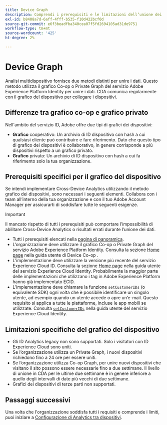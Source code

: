 ```yaml
---
title: Device Graph
description: Comprendi i prerequisiti e le limitazioni dell’unione dei dati utilizzando il grafico del dispositivo.
exl-id: b8408a7d-6aff-4fff-b535-f10d422bcf0d
source-git-commit: e6f3beadfba340cea07f5fd2694105ad31de9751
workflow-type: tm+mt
source-wordcount: '425'
ht-degree: 2%

---
```


# Device Graph

Analisi multidispositivo fornisce due metodi distinti per unire i dati. Questo metodo utilizza il grafico Co-op o Private Graph del servizio Adobe Experience Platform Identity per unire i dati. CDA comunica regolarmente con il grafico del dispositivo per collegare i dispositivi.

## Differenze tra grafico co-op e grafico privato

Nell&#39;ambito del servizio ID, Adobe offre due tipi di grafici dei dispositivi:

* **Grafico** cooperativo: Un archivio di ID dispositivo con hash a cui qualsiasi cliente può contribuire e fare riferimento. Dato che questo tipo di grafico dei dispositivi è collaborativo, in genere corrisponde a più dispositivi rispetto a un grafico privato.
* **Grafico** privato: Un archivio di ID dispositivo con hash a cui fa riferimento solo la tua organizzazione.

## Prerequisiti specifici per il grafico del dispositivo

Se intendi implementare Cross-Device Analytics utilizzando il metodo grafico dei dispositivi, sono necessari i seguenti elementi. Collabora con i team all’interno della tua organizzazione e con il tuo Adobe Account Manager per assicurarti di soddisfare tutte le seguenti esigenze.

>[!IMPORTANT]
>
>Il mancato rispetto di tutti i prerequisiti può comportare l’impossibilità di abilitare Cross-Device Analytics o risultati errati durante l’unione dei dati.

* Tutti i prerequisiti elencati nella [pagina di panoramica](overview.md).
* L’organizzazione deve utilizzare il grafico Co-op o Private Graph del servizio Adobe Experience Platform Identity. Consulta la sezione [Home page](https://experienceleague.adobe.com/docs/device-co-op/using/home.html) nella guida utente di Device Co-op .
* L’implementazione deve utilizzare la versione più recente del servizio Experience Cloud ID. Consulta la sezione [Home page](https://experienceleague.adobe.com/docs/id-service/using/home.html) nella guida utente del servizio Experience Cloud Identity. Probabilmente la maggior parte delle implementazioni che utilizzano i tag in Adobe Experience Platform hanno già implementato ECID.
* L’implementazione deve chiamare la funzione `setCustomerIDs` (o equivalente SDK) ogni volta che è possibile identificare un singolo utente, ad esempio quando un utente accede o apre un’e-mail. Questo requisito si applica a tutte le piattaforme, incluse le app mobili se utilizzate. Consulta [`setCustomerIDs`](https://experienceleague.adobe.com/docs/id-service/using/id-service-api/methods/setcustomerids.html) nella guida utente del servizio Experience Cloud Identity.

## Limitazioni specifiche del grafico del dispositivo

* Gli ID Analytics legacy non sono supportati. Solo i visitatori con ID Experience Cloud sono uniti.
* Se l’organizzazione utilizza un Private Graph, i nuovi dispositivi richiedono fino a 24 ore per essere uniti.
* Se l’organizzazione utilizza Co-op Graph, per unire nuovi dispositivi che visitano il sito possono essere necessarie fino a due settimane. Il livello di unione in CDA per le ultime due settimane è in genere inferiore a quello degli intervalli di date più vecchi di due settimane.
* Grafici dei dispositivi di terze parti non supportati.

## Passaggi successivi

Una volta che l&#39;organizzazione soddisfa tutti i requisiti e comprende i limiti, puoi iniziare a [Configurazione di Analytics tra dispositivi](setup.md).
